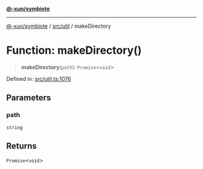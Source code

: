 [**@-xun/symbiote**](../../../README.md)

***

[@-xun/symbiote](../../../README.md) / [src/util](../README.md) / makeDirectory

# Function: makeDirectory()

> **makeDirectory**(`path`): `Promise`\<`void`\>

Defined in: [src/util.ts:1076](https://github.com/Xunnamius/symbiote/blob/98da9097288b635bb2e9adaa0711ed948dd02274/src/util.ts#L1076)

## Parameters

### path

`string`

## Returns

`Promise`\<`void`\>
